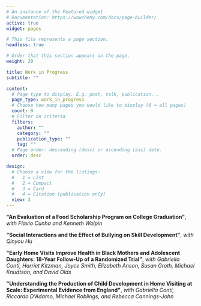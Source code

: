 ```yaml
---
# An instance of the Featured widget.
# Documentation: https://wowchemy.com/docs/page-builder/
active: true
widget: pages

# This file represents a page section.
headless: true

# Order that this section appears on the page.
weight: 20

title: Work in Progress
subtitle: ""

content:
  # Page type to display. E.g. post, talk, publication...
  page_type: work_in_progress
  # Choose how many pages you would like to display (0 = all pages)
  count: 0
  # Filter on criteria
  filters:
    author: ""
    category: ""
    publication_type: ""
    tag: ""
  # Page order: descending (desc) or ascending (asc) date.
  order: desc

design:
  # Choose a view for the listings:
  #   1 = List
  #   2 = Compact
  #   3 = Card
  #   4 = Citation (publication only)
  view: 3
---
```


 **"An Evaluation of a Food Scholarship Program on College Graduation"**, *with Flavio Cunha and Kenneth Wolpin*
 
 **"Social Interactions and the Effect of Bullying on Skill Development"**, *with Qinyou Hu*
 
 **"Early Home Visits Improve Health in Black Mothers and Adolescent Daughters: 18-Year Follow-Up of a Randomized Trial"**, *with Gabriella Conti, Harriet Kitzman, Joyce Smith, Elizabeth Anson, Susan Groth, Michael Knudtson, and David Olds*
 
 **"Understanding the Production of Child Development in Home Visiting at Scale: Experimental Evidence from England"**, *with Gabriella Conti, Riccardo D'Adamo, Michael Roblings, and Rebecca Cannings-John*

<!--- -  **"The Role of Parental Investments and Childcare on Early Childhood Development: Evidence from the Head Start Impact Study"**, *with Qinyou Hu* --->
